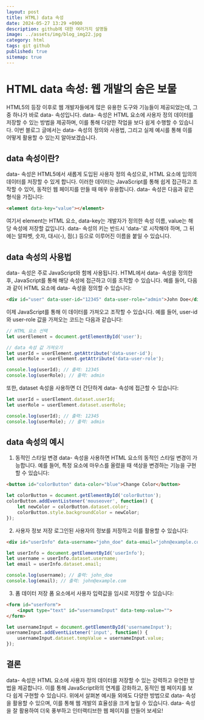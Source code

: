 ```yaml
---
layout: post
title: HTML) data 속성
date: 2024-05-27 13:29 +0900
description: github에 대한 여러가지 설명들
image: ../assets/img/blog_img22.jpg
category: html
tags: git github
published: true
sitemap: true
---
```


# HTML data 속성: 웹 개발의 숨은 보물
HTML5의 등장 이후로 웹 개발자들에게 많은 유용한 도구와 기능들이 제공되었는데, 그 중 하나가 바로 data- 속성입니다. data- 속성은 HTML 요소에 사용자 정의 데이터를 저장할 수 있는 방법을 제공하며, 이를 통해 다양한 작업을 보다 쉽게 수행할 수 있습니다. 이번 블로그 글에서는 data- 속성의 정의와 사용법, 그리고 실제 예시를 통해 이를 어떻게 활용할 수 있는지 알아보겠습니다.

## data 속성이란?
data- 속성은 HTML5에서 새롭게 도입된 사용자 정의 속성으로, HTML 요소에 임의의 데이터를 저장할 수 있게 합니다. 이러한 데이터는 JavaScript를 통해 쉽게 접근하고 조작할 수 있어, 동적인 웹 페이지를 만들 때 매우 유용합니다. data- 속성은 다음과 같은 형식을 가집니다:

````html
<element data-key="value"></element>
`````

여기서 element는 HTML 요소, data-key는 개발자가 정의한 속성 이름, value는 해당 속성에 저장할 값입니다. data- 속성의 키는 반드시 'data-'로 시작해야 하며, 그 뒤에는 알파벳, 숫자, 대시(-), 점(.) 등으로 이루어진 이름을 붙일 수 있습니다.    

## data 속성의 사용법

data- 속성은 주로 JavaScript와 함께 사용됩니다. HTML에서 data- 속성을 정의한 후, JavaScript를 통해 해당 속성에 접근하고 이를 조작할 수 있습니다. 예를 들어, 다음과 같이 HTML 요소에 data- 속성을 정의할 수 있습니다:

````html
<div id="user" data-user-id="12345" data-user-role="admin">John Doe</div>
````

이제 JavaScript를 통해 이 데이터를 가져오고 조작할 수 있습니다. 예를 들어, user-id와 user-role 값을 가져오는 코드는 다음과 같습니다:

````javascript
// HTML 요소 선택
let userElement = document.getElementById('user');

// data 속성 값 가져오기
let userId = userElement.getAttribute('data-user-id');
let userRole = userElement.getAttribute('data-user-role');

console.log(userId); // 출력: 12345
console.log(userRole); // 출력: admin
````
또한, dataset 속성을 사용하면 더 간단하게 data- 속성에 접근할 수 있습니다:

````javascript
let userId = userElement.dataset.userId;
let userRole = userElement.dataset.userRole;

console.log(userId); // 출력: 12345
console.log(userRole); // 출력: admin
````

## data 속성의 예시
1. 동적인 스타일 변경
data- 속성을 사용하면 HTML 요소의 동적인 스타일 변경이 가능합니다. 예를 들어, 특정 요소에 마우스를 올렸을 때 색상을 변경하는 기능을 구현할 수 있습니다:

````html
<button id="colorButton" data-color="blue">Change Color</button>
````

````javascript
let colorButton = document.getElementById('colorButton');
colorButton.addEventListener('mouseover', function() {
    let newColor = colorButton.dataset.color;
    colorButton.style.backgroundColor = newColor;
});
````

2. 사용자 정보 저장
로그인된 사용자의 정보를 저장하고 이를 활용할 수 있습니다:

````html
<div id="userInfo" data-username="john_doe" data-email="john@example.com">Welcome, John Doe!</div>
````

````javascript
let userInfo = document.getElementById('userInfo');
let username = userInfo.dataset.username;
let email = userInfo.dataset.email;

console.log(username); // 출력: john_doe
console.log(email); // 출력: john@example.com
````

3. 폼 데이터 저장
폼 요소에서 사용자 입력값을 임시로 저장할 수 있습니다:

````html
<form id="userForm">
    <input type="text" id="usernameInput" data-temp-value="">
</form>
````

````javascript
let usernameInput = document.getElementById('usernameInput');
usernameInput.addEventListener('input', function() {
    usernameInput.dataset.tempValue = usernameInput.value;
});
````

## 결론
data- 속성은 HTML 요소에 사용자 정의 데이터를 저장할 수 있는 강력하고 유연한 방법을 제공합니다. 이를 통해 JavaScript와의 연계를 강화하고, 동적인 웹 페이지를 보다 쉽게 구현할 수 있습니다. 위에서 살펴본 예시들 외에도 다양한 방법으로 data- 속성을 활용할 수 있으며, 이를 통해 웹 개발의 효율성을 크게 높일 수 있습니다. data- 속성을 잘 활용하여 더욱 풍부하고 인터랙티브한 웹 페이지를 만들어 보세요!